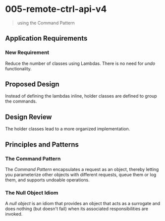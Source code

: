# 005-remote-ctrl-api-v4
> using the Command Pattern

## Application Requirements

### New Requirement
Reduce the number of classes using Lambdas. There is no need for *undo* functionality.

## Proposed Design
Instead of defining the lambdas inline, holder classes are defined to group the commands.

## Design Review
The holder classes lead to a more organized implementation.

## Principles and Patterns

### The Command Pattern
The *Command Pattern* encapsulates a request as an object, thereby letting you parameterize other objects with different requests, queue them or log them, and supports undoable operations.

### The Null Object Idiom
A *null object* is an idiom that provides an object that acts as a surrogate and does nothing (but doesn't fail) when its associated responsibilities are invoked. 